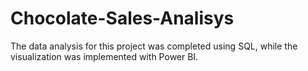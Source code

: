 # Chocolate-Sales-Analisys
The data analysis for this project was completed using SQL, while the visualization was implemented with Power BI.

